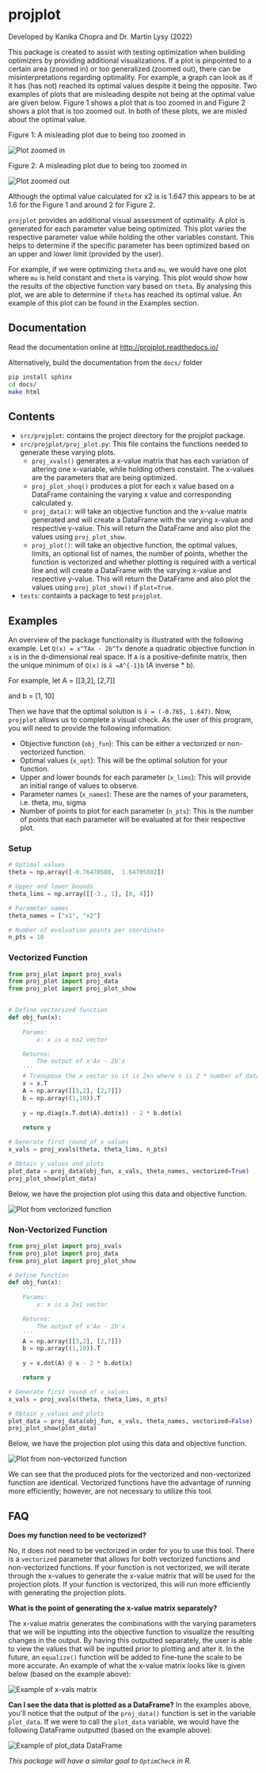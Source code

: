 # projplot

Developed by Kanika Chopra and Dr. Martin Lysy (2022)

This package is created to assist with testing optimization when building optimizers by providing additional visualizations. If a plot is pinpointed to a certain area (zoomed in) or too generalized (zoomed out), there can be misinterpretations regarding optimality. For example, a graph can look as if it has (has not) reached its optimal values despite it being the opposite. Two examples of plots that are misleading despite not being at the optimal value are given below. Figure 1 shows a plot that is too zoomed in and Figure 2 shows a plot that is too zoomed out. In both of these plots, we are misled about the optimal value. 

Figure 1: A misleading plot due to being too zoomed in

<img src="docs/pages/images/zoomedin.png" alt = "Plot zoomed in">


Figure 2: A misleading plot due to being too zoomed in

<img src="docs/pages/images/zoomedout.png" alt = "Plot zoomed out">

Although the optimal value calculated for x2 is is 1.647 this appears to be at 1.6 for the Figure 1 and around 2 for Figure 2. 

`projplot` provides an additional visual assessment of optimality. A plot is generated for each parameter value being optimized. This plot varies the respective parameter value while holding the other variables constant. This helps to determine if the specific parameter has been optimized based on an upper and lower limit (provided by the user). 

For example, if we were optimizing `theta` and `mu`, we would have one plot where `mu` is held constant and `theta` is varying. This plot would show how the results of the objective function vary based on `theta`. By analysing this plot, we are able to determine if `theta` has reached its optimal value. An example of this plot can be found in the Examples section. 

## Documentation

Read the documentation online at http://projplot.readthedocs.io/

Alternatively, build the documentation from the ``docs/`` folder

```bash
pip install sphinx
cd docs/
make html
```

## Contents

* `src/projplot`: contains the project directory for the projplot package. 
* `src/projplot/proj_plot.py`: This file contains the functions needed to generate these varying plots. 
    * `proj_xvals()` generates a x-value matrix that has each variation of altering one x-variable, while holding others constaint. The x-values are the parameters that are being optimized. 
    * `proj_plot_shoq()` produces a plot for each x value based on a DataFrame containing the varying x value and corresponding calculated y. 
    * `proj_data()`: will take an objective function and the x-value matrix generated and will create a DataFrame with the varying x-value and respective y-value. This will return the DataFrame and also plot the values using `proj_plot_show`.
    * `proj_plot()`:  will take an objective function, the optimal values, limits, an optional list of names, the number of points, whether the function is vectorized and whether plotting is required with a vertical line and will create a DataFrame with the varying x-value and respective y-value. This will return the DataFrame and also plot the values using `proj_plot_show()` if `plot=True`.
* `tests`: containts a package to test `projplot`.


## Examples

An overview of the package functionality is illustrated with the following example. Let `Q(x) = x^TAx - 2b^Tx` denote a quadratic objective function in `x` is in the d-dimensional real space. If `A` is a positive-definite matrix, then the unique minimum of `Q(x)` is `x̂ =A^{-1}b` (A inverse * b). 

For example, let 
A = [[3,2],
     [2,7]]

and 
b = [1,
     10]

Then we have that the optimal solution is `x̂ = (-0.765, 1.647)`. Now, `projplot` allows us to complete a visual check. As the user of this program, you will need to provide the following information:

* Objective function (`obj_fun`): This can be either a vectorized or non-vectorized function. 
*  Optimal values (`x_opt`): This will be the optimal solution for your function. 
*  Upper and lower bounds for each parameter (`x_lims`): This will provide an initial range of values to observe.
*  Parameter names (`x_names`): These are the names of your parameters, i.e. theta, mu, sigma
*  Number of points to plot for each parameter (`n_pts`): This is the number of points that each parameter will be evaluated at for their respective plot. 

### Setup
```python
# Optimal values
theta = np.array([-0.76470588,  1.64705882])

# Upper and lower bounds
theta_lims = np.array([[-3., 1], [0, 4]])

# Parameter names
theta_names = ["x1", "x2"]

# Number of evaluation points per coordinate
n_pts = 10
```

### Vectorized Function
```python
from proj_plot import proj_xvals
from proj_plot import proj_data
from proj_plot import proj_plot_show


# Define vectorized function
def obj_fun(x):
    '''
    Params: 
        x: x is a nx2 vector

    Returns:
        The output of x'Ax - 2b'x
    '''
    # Transpose the x vector so it is 2xn where n is 2 * number of data points 
    x = x.T 
    A = np.array([[3,2], [2,7]])
    b = np.array((1,10)).T
    
    y = np.diag(x.T.dot(A).dot(x)) - 2 * b.dot(x)
        
    return y

# Generate first round of x_values
x_vals = proj_xvals(theta, theta_lims, n_pts)

# Obtain y_values and plots
plot_data = proj_data(obj_fun, x_vals, theta_names, vectorized=True)
proj_plot_show(plot_data)

```

Below, we have the projection plot using this data and objective function. 

<img src="docs/pages/images/plot1.png" alt = "Plot from vectorized function">

### Non-Vectorized Function
```python
from proj_plot import proj_xvals
from proj_plot import proj_data
from proj_plot import proj_plot_show

# Define function
def obj_fun(x):
    '''
    Params: 
        x: x is a 2x1 vector

    Returns:
        The output of x'Ax - 2b'x
    '''
    A = np.array([[3,2], [2,7]])
    b = np.array((1,10)).T
    
    y = x.dot(A) @ x - 2 * b.dot(x) 

    return y

# Generate first round of x_values
x_vals = proj_xvals(theta, theta_lims, n_pts)

# Obtain y_values and plots
plot_data = proj_data(obj_fun, x_vals, theta_names, vectorized=False)
proj_plot_show(plot_data)
```

Below, we have the projection plot using this data and objective function. 

<img src="docs/pages/images/plot2.png" alt = "Plot from non-vectorized function">

We can see that the produced plots for the vectorized and non-vectorized function are identical. Vectorized functions have the advantage of running more efficiently; however, are not necessary to utilize this tool.

## FAQ

**Does my function need to be vectorized?** 

No, it does not need to be vectorized in order for you to use this tool. There is a `vectorized` parameter that allows for both vectorized functions and non-vectorized functions. If your function is not vectorized, we will iterate through the x-values to generate the x-value matrix that will be used for the projection plots. If your function is vectorized, this will run more efficiently with generating the projection plots. 

**What is the point of generating the x-value matrix separately?**

The x-value matrix generates the combinations with the varying parameters that we will be inputting into the objective function to visualize the resulting changes in the output. By having this outputted separately, the user is able to view the values that will be inputted prior to plotting and alter it. In the future, an `equalize()` function will be added to fine-tune the scale to be more accurate. An example of what the x-value matrix looks like is given below (based on the example above): 

<img src="docs/pages/images/x_vals.png" alt = "Example of x-vals matrix">

**Can I see the data that is plotted as a DataFrame?**
In the examples above, you'll notice that the output of the `proj_data()` function is set in the variable `plot_data`. If we were to call the `plot_data` variable, we would have the following DataFrame outputted (based on the example above):

<img src="docs/pages/images/plot_data.png" alt = "Example of plot_data DataFrame">

*This package will have a similar goal to `OptimCheck` in R.*